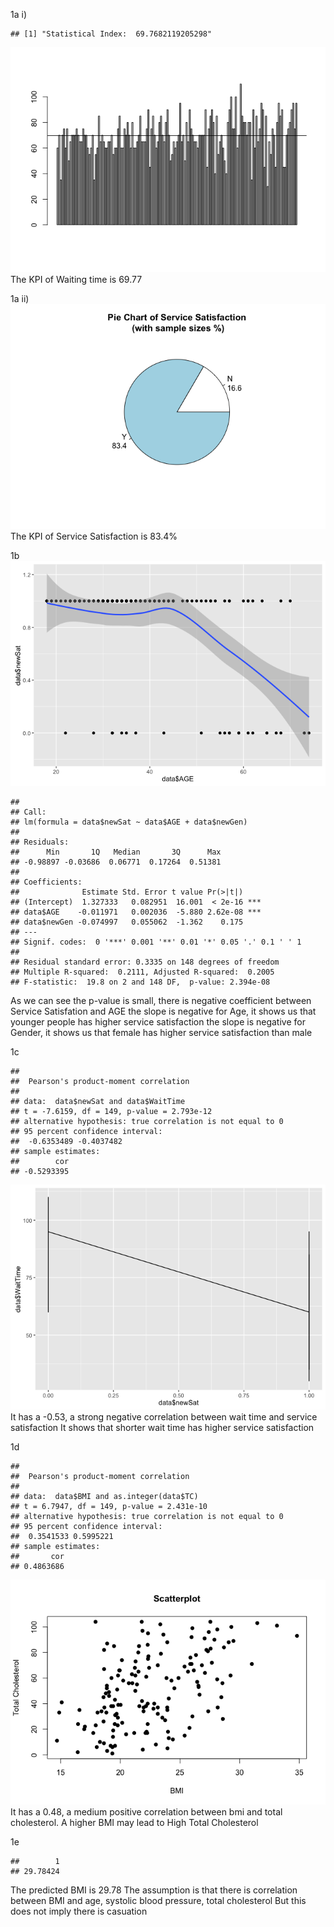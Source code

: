 1a i)

    ## [1] "Statistical Index:  69.7682119205298"

![](IS4250_Tut2_files/figure-markdown_strict/unnamed-chunk-2-1.png)  
The KPI of Waiting time is 69.77

1a ii)
![](IS4250_Tut2_files/figure-markdown_strict/unnamed-chunk-3-1.png)  
The KPI of Service Satisfaction is 83.4%

1b ![](IS4250_Tut2_files/figure-markdown_strict/unnamed-chunk-4-1.png)  

    ## 
    ## Call:
    ## lm(formula = data$newSat ~ data$AGE + data$newGen)
    ## 
    ## Residuals:
    ##      Min       1Q   Median       3Q      Max 
    ## -0.98897 -0.03686  0.06771  0.17264  0.51381 
    ## 
    ## Coefficients:
    ##              Estimate Std. Error t value Pr(>|t|)    
    ## (Intercept)  1.327333   0.082951  16.001  < 2e-16 ***
    ## data$AGE    -0.011971   0.002036  -5.880 2.62e-08 ***
    ## data$newGen -0.074997   0.055062  -1.362    0.175    
    ## ---
    ## Signif. codes:  0 '***' 0.001 '**' 0.01 '*' 0.05 '.' 0.1 ' ' 1
    ## 
    ## Residual standard error: 0.3335 on 148 degrees of freedom
    ## Multiple R-squared:  0.2111, Adjusted R-squared:  0.2005 
    ## F-statistic:  19.8 on 2 and 148 DF,  p-value: 2.394e-08

As we can see the p-value is small, there is negative coefficient
between Service Satisfation and AGE the slope is negative for Age, it
shows us that younger people has higher service satisfaction the slope
is negative for Gender, it shows us that female has higher service
satisfaction than male

1c

    ## 
    ##  Pearson's product-moment correlation
    ## 
    ## data:  data$newSat and data$WaitTime
    ## t = -7.6159, df = 149, p-value = 2.793e-12
    ## alternative hypothesis: true correlation is not equal to 0
    ## 95 percent confidence interval:
    ##  -0.6353489 -0.4037482
    ## sample estimates:
    ##        cor 
    ## -0.5293395

![](IS4250_Tut2_files/figure-markdown_strict/unnamed-chunk-5-1.png)  
It has a -0.53, a strong negative correlation between wait time and
service satisfaction It shows that shorter wait time has higher service
satisfaction

1d

    ## 
    ##  Pearson's product-moment correlation
    ## 
    ## data:  data$BMI and as.integer(data$TC)
    ## t = 6.7947, df = 149, p-value = 2.431e-10
    ## alternative hypothesis: true correlation is not equal to 0
    ## 95 percent confidence interval:
    ##  0.3541533 0.5995221
    ## sample estimates:
    ##       cor 
    ## 0.4863686

![](IS4250_Tut2_files/figure-markdown_strict/unnamed-chunk-6-1.png)  
It has a 0.48, a medium positive correlation between bmi and total
cholesterol. A higher BMI may lead to High Total Cholesterol

1e

    ##        1 
    ## 29.78424

The predicted BMI is 29.78 The assumption is that there is correlation
between BMI and age, systolic blood pressure, total cholesterol But this
does not imply there is casuation
